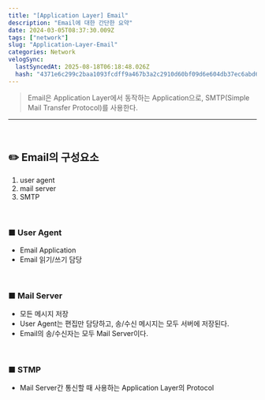 ```yaml
---
title: "[Application Layer] Email"
description: "Email에 대한 간단한 요약"
date: 2024-03-05T08:37:30.009Z
tags: ["network"]
slug: "Application-Layer-Email"
categories: Network
velogSync:
  lastSyncedAt: 2025-08-18T06:18:48.026Z
  hash: "4371e6c299c2baa1093fcdff9a467b3a2c2910d60bf09d6e604db37ec6abd69d"
---
```


>Email은 Application Layer에서 동작하는 Application으로, SMTP(Simple Mail Transfer Protocol)를 사용한다.


---

<br>

## ✏️ Email의 구성요소

1. user agent
2. mail server
3. SMTP

<br>

### ■ User Agent
- Email Application
- Email 읽기/쓰기 담당
<br>

### ■ Mail Server
- 모든 메시지 저장
- User Agent는 편집만 담당하고, 송/수신 메시지는 모두 서버에 저장된다.
- Email의 송/수신자는 모두 Mail Server이다.

<br>

### ■ STMP
- Mail Server간 통신할 때 사용하는 Application Layer의 Protocol


